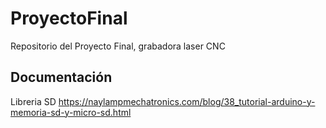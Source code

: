 # ProyectoFinal
Repositorio del Proyecto Final, grabadora laser CNC


## Documentación
Libreria SD
https://naylampmechatronics.com/blog/38_tutorial-arduino-y-memoria-sd-y-micro-sd.html
